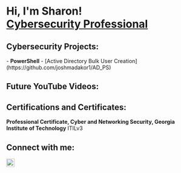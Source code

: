 <h1>Hi, I'm Sharon! <br/> <a href="https://www.linkedin.com/in/sharon-mitchell-0755493"</a>Cybersecurity Professional</a></h1>

<h2> Cybersecurity Projects:</h2>
- <b>PowerShell</b>
  - [Active Directory Bulk User Creation](https://github.com/joshmadakor1/AD_PS)

<h2>  Future YouTube Videos:</h2>

<h2>  Certifications and Certificates:</h2>
<b>Professional Certificate, Cyber and Networking Security, Georgia Institute of Technology</b>
ITILv3

<h2>  Connect with me:</h2>

<img align="left" alt="SharonMitchell | LinkedIn" width="22px" src="https://cdn.jsdelivr.net/npm/simple-icons@v3/icons/linkedin.svg"/>



<!---
sharontechnical2022/sharontechnical2022 is a ✨ special ✨ repository because its `README.md` (this file) appears on your GitHub profile.
You can click the Preview link to take a look at your changes.
--->
